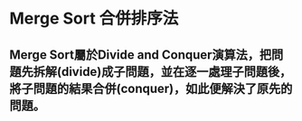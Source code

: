 # Merge Sort 合併排序法
## Merge Sort屬於Divide and Conquer演算法，把問題先拆解(divide)成子問題，並在逐一處理子問題後，將子問題的結果合併(conquer)，如此便解決了原先的問題。
